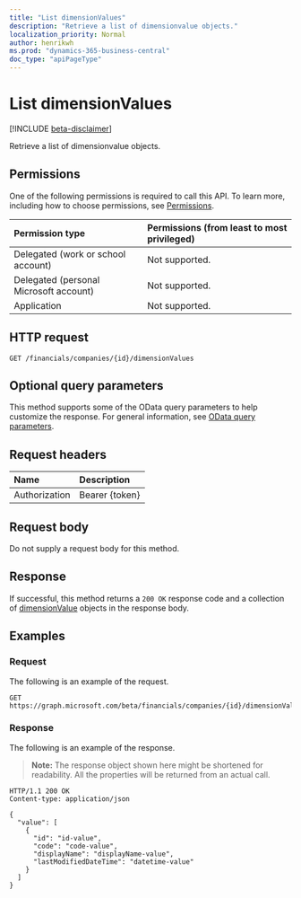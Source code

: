 ```yaml
---
title: "List dimensionValues"
description: "Retrieve a list of dimensionvalue objects."
localization_priority: Normal
author: henrikwh
ms.prod: "dynamics-365-business-central"
doc_type: "apiPageType"
---
```


# List dimensionValues

[!INCLUDE [beta-disclaimer](../../includes/beta-disclaimer.md)]

Retrieve a list of dimensionvalue objects.

## Permissions

One of the following permissions is required to call this API. To learn more, including how to choose permissions, see [Permissions](/graph/permissions-reference).

| Permission type                        | Permissions (from least to most privileged) |
|:---------------------------------------|:--------------------------------------------|
| Delegated (work or school account)     | Not supported. |
| Delegated (personal Microsoft account) | Not supported. |
| Application                            | Not supported. |

## HTTP request

<!-- { "blockType": "ignored" } -->

```http
GET /financials/companies/{id}/dimensionValues
```

## Optional query parameters

This method supports some of the OData query parameters to help customize the response. For general information, see [OData query parameters](/graph/query-parameters).

## Request headers

| Name      |Description|
|:----------|:----------|
| Authorization | Bearer {token} |

## Request body

Do not supply a request body for this method.

## Response

If successful, this method returns a `200 OK` response code and a collection of [dimensionValue](../resources/dynamics-dimensionvalue.md) objects in the response body.

## Examples

### Request

The following is an example of the request.
<!-- {
  "blockType": "request",
  "name": "get_dimensionvalues"
}-->

```http
GET https://graph.microsoft.com/beta/financials/companies/{id}/dimensionValues
```

### Response

The following is an example of the response.

> **Note:** The response object shown here might be shortened for readability. All the properties will be returned from an actual call.

<!-- {
  "blockType": "response",
  "truncated": true,
  "@odata.type": "microsoft.graph.dimensionValue",
  "isCollection": true
} -->

```http
HTTP/1.1 200 OK
Content-type: application/json

{
  "value": [
    {
      "id": "id-value",
      "code": "code-value",
      "displayName": "displayName-value",
      "lastModifiedDateTime": "datetime-value"
    }
  ]
}
```

<!-- uuid: 16cd6b66-4b1a-43a1-adaf-3a886856ed98
2019-02-04 14:57:30 UTC -->
<!-- {
  "type": "#page.annotation",
  "description": "List dimensionValues",
  "keywords": "",
  "section": "documentation",
  "tocPath": ""
}-->